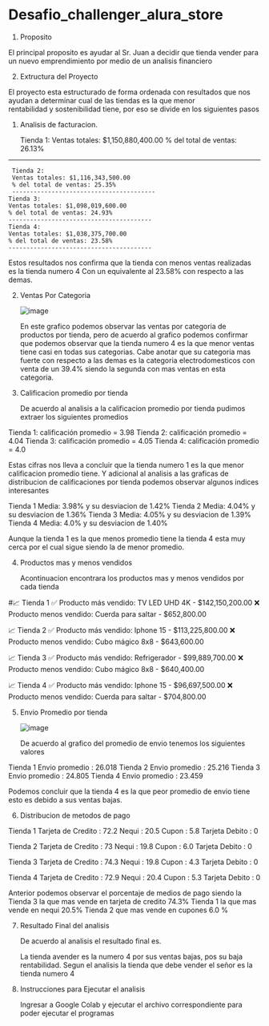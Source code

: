 # Desafio_challenger_alura_store

1. Proposito

El principal proposito es ayudar al Sr. Juan a decidir que tienda vender para un nuevo emprendimiento por medio de un analisis financiero

2. Extructura del Proyecto

El proyecto esta estructurado de forma ordenada con resultados que nos ayudan a determinar cual de las tiendas es la que menor     
rentabilidad y sostenibilidad tiene, por eso se divide en los siguientes pasos

  1. Analisis de facturacion.

     Tienda 1:
     Ventas totales: $1,150,880,400.00
     % del total de ventas: 26.13%
----------------------------------------
     Tienda 2:
     Ventas totales: $1,116,343,500.00
     % del total de ventas: 25.35%
     ----------------------------------------
    Tienda 3:
    Ventas totales: $1,098,019,600.00
    % del total de ventas: 24.93%
    ----------------------------------------
    Tienda 4:
    Ventas totales: $1,038,375,700.00
    % del total de ventas: 23.58%
    ----------------------------------------
Estos resultados nos confirma que la tienda con menos ventas realizadas es la tienda numero 4
Con un equivalente al 23.58% con respecto a las demas.

2. Ventas Por Categoria

   ![image](https://github.com/user-attachments/assets/516bb552-e13f-45fd-bd91-c8ebb34b3018)

   En este grafico podemos observar las ventas por categoria de productos por tienda, pero de acuerdo al grafico podemos confirmar que
   podemos observar que la tienda numero 4 es la que menor ventas tiene casi en todas sus categorias.
   Cabe anotar que su categoria mas fuerte con respecto a las demas es la categoria electrodomesticos con venta de un 39.4% siendo la 
   segunda con mas ventas en esta categoria.

3. Calificacion promedio por tienda

   De acuerdo al analisis a la calificacion promedio por tienda pudimos extraer los siguientes promedios

  Tienda 1: calificación promedio = 3.98
  Tienda 2: calificación promedio = 4.04
  Tienda 3: calificación promedio = 4.05
  Tienda 4: calificación promedio = 4.0

  Estas cifras nos lleva a concluir que la tienda numero 1 es la que menor calificacion promedio tiene.
  Y adicional al analisis a las graficas de distribucion de calificaciones por tienda podemos observar algunos indices interesantes

  Tienda 1 Media: 3.98% y su desviacion de 1.42%
  Tienda 2 Media: 4.04% y su desviacion de 1.36%
  Tienda 3 Media: 4.05% y su desviacion de 1.39%
  Tienda 4 Media: 4.0% y su desviacion de 1.40%

  Aunque la tienda 1 es la que menos promedio tiene la tienda 4 esta muy cerca por el cual sigue siendo la de menor promedio.

4. Productos mas y menos vendidos

   Acontinuacion encontrara los productos mas y menos vendidos por cada tienda

  #📈 Tienda 1
✅ Producto más vendido: TV LED UHD 4K - $142,150,200.00
❌ Producto menos vendido: Cuerda para saltar - $652,800.00

📈 Tienda 2
✅ Producto más vendido: Iphone 15 - $113,225,800.00
❌ Producto menos vendido: Cubo mágico 8x8 - $643,600.00

📈 Tienda 3
✅ Producto más vendido: Refrigerador - $99,889,700.00
❌ Producto menos vendido: Cubo mágico 8x8 - $640,400.00

📈 Tienda 4
✅ Producto más vendido: Iphone 15 - $96,697,500.00
❌ Producto menos vendido: Cuerda para saltar - $704,800.00

5. Envio Promedio por tienda

   ![image](https://github.com/user-attachments/assets/9363272a-77a2-433d-9590-9aab5cfbfe04)

   De acuerdo al grafico del promedio de envio tenemos los siguientes valores

  Tienda 1 Envio promedio : 26.018
  Tienda 2 Envio promedio : 25.216
  Tienda 3 Envio promedio : 24.805
  Tienda 4 Envio promedio : 23.459

  Podemos concluir que la tienda 4 es la que peor promedio de envio tiene esto es debido a sus ventas bajas.


6. Distribucion de metodos de pago

  Tienda 1
  Tarjeta de Credito : 72.2
  Nequi : 20.5
  Cupon : 5.8
  Tarjeta Debito : 0

  Tienda 2
  Tarjeta de Credito : 73
  Nequi : 19.8
  Cupon : 6.0
  Tarjeta Debito : 0

  Tienda 3
  Tarjeta de Credito : 74.3
  Nequi : 19.8
  Cupon : 4.3
  Tarjeta Debito : 0

  Tienda 4
  Tarjeta de Credito : 72.9
  Nequi : 20.4
  Cupon : 5.3
  Tarjeta Debito : 0

  Anterior podemos observar el porcentaje de medios de pago siendo la
  Tienda 3 la que mas vende en tarjeta de credito 74.3%
  Tienda 1 la que mas vende en nequi 20.5%
  Tienda 2 que mas vende en cupones 6.0 %

7. Resultado Final del analisis

   De acuerdo al analisis el resultado final es.

   La tienda avender es la numero 4 por sus ventas bajas, pos su baja rentabilidad. 
   Segun el analisis la tienda que debe vender el señor es la tienda numero 4
   
8. Instrucciones para Ejecutar el analisis

   Ingresar a Google Colab y ejecutar el archivo correspondiente para poder ejecutar el programas

   
